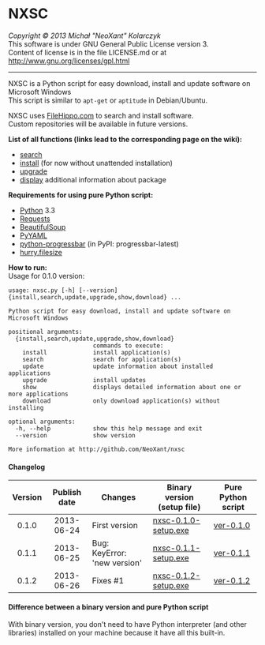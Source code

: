 NXSC
====
*Copyright &copy; 2013 Michał "NeoXant" Kolarczyk*  
This software is under GNU General Public License version 3.  
Content of license is in the file LICENSE.md or at http://www.gnu.org/licenses/gpl.html

***

NXSC is a Python script for easy download, install and update software on Microsoft Windows  
This script is similar to `apt-get` or `aptitude` in Debian/Ubuntu.

NXSC uses [FileHippo.com](http://filehippo.com/) to search and install software.  
Custom repositories will be available in future versions.  

**List of all functions (links lead to the corresponding page on the wiki):**
- [search](https://github.com/NeoXant/nxsc/wiki/Search)
- [install](https://github.com/NeoXant/nxsc/wiki/Install) (for now without unattended installation)
- [upgrade](https://github.com/NeoXant/nxsc/wiki/Upgrade)
- [display](https://github.com/NeoXant/nxsc/wiki/Show) additional information about package

**Requirements for using pure Python script:**
- [Python](http://python.org/) 3.3
- [Requests](http://docs.python-requests.org/en/latest/)
- [BeautifulSoup](http://www.crummy.com/software/BeautifulSoup/)
- [PyYAML](http://pyyaml.org/)
- [python-progressbar](https://code.google.com/p/python-progressbar/) (in PyPI: progressbar-latest)
- [hurry.filesize](https://pypi.python.org/pypi/hurry.filesize)

**How to run:**    
Usage for 0.1.0 version:
```
usage: nxsc.py [-h] [--version] {install,search,update,upgrade,show,download} ...

Python script for easy download, install and update software on Microsoft Windows

positional arguments:
  {install,search,update,upgrade,show,download}
                        commands to execute:
    install             install application(s)
    search              search for application(s)
    update              update information about installed applications
    upgrade             install updates
    show                displays detailed information about one or more applications
    download            only download application(s) without installing

optional arguments:
  -h, --help            show this help message and exit
  --version             show version

More information at http://github.com/NeoXant/nxsc
```
#### Changelog ####

| Version | Publish date | Changes | Binary version (setup file) | Pure Python script |
|:-------:|:------------:|---------|-----------------------------|--------------------|
| 0.1.0 | 2013-06-24 | First version | [nxsc-0.1.0-setup.exe](http://adf.ly/4156858/nxsc-010-setup) | [ver-0.1.0](https://github.com/NeoXant/nxsc/archive/ver-0.1.0.zip) |
| 0.1.1 | 2013-06-25 | Bug: KeyError: 'new version' | [nxsc-0.1.1-setup.exe](http://adf.ly/4156858/nxsc-011-setup) | [ver-0.1.1](https://github.com/NeoXant/nxsc/archive/ver-0.1.1.zip)|
| 0.1.2 | 2013-06-26 | Fixes #1 | [nxsc-0.1.2-setup.exe](http://adf.ly/R8zCO) | [ver-0.1.2](http://adf.ly/R8zK9) |

#### Difference between a binary version and pure Python script ####
With binary version, you don't need to have Python interpreter (and other libraries) installed on your machine because it have all this built-in.
